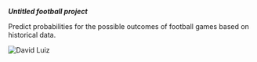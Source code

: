 ***Untitled football project***

Predict probabilities for the possible outcomes of football games based on historical data.

![David Luiz](https://pbs.twimg.com/media/BJhCeFbCQAIdtLi.png)
